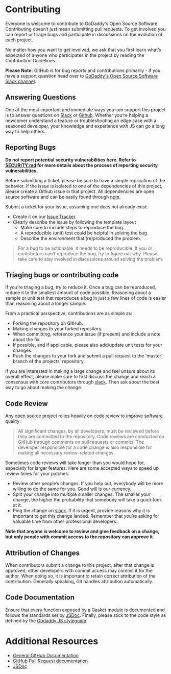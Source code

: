 # Contributing

Everyone is welcome to contribute to GoDaddy's Open Source Software. Contributing doesn’t just mean
submitting pull requests. To get involved you can report or triage bugs and participate in
discussions on the evolution of each project.

No matter how you want to get involved, we ask that you first learn what’s expected of anyone who
participates in the project by reading the Contribution Guidelines.

**Please Note:** GitHub is for bug reports and contributions primarily - if you have a support
question head over to [GoDaddy's Open Source Software Slack channel][slack].

## Answering Questions

One of the most important and immediate ways you can support this project is to answer questions on [Slack][slack] or
[Github][issues]. Whether you’re helping a newcomer understand a feature or troubleshooting an edge case with a
seasoned developer, your knowledge and experience with JS can go a long way to help others.

## Reporting Bugs

**Do not report potential security vulnerabilities here. Refer to [SECURITY.md](./SECURITY.md) for more
details about the process of reporting security vulnerabilities.**

Before submitting a ticket, please be sure to have a simple replication of the behavior.
If the issue is isolated to one of the dependencies of this project, please create a Github issue in that project.
All dependencies are open source software and can be easily found through [npm].

Submit a ticket for your issue, assuming one does not already exist:
  - Create it on our [Issue Tracker][issues]
  - Clearly describe the issue by following the template layout
    - Make sure to include steps to reproduce the bug.
    - A reproducible (unit) test could be helpful in solving the bug.
    - Describe the environment that (re)produced the problem.

> For a bug to be actionable, it needs to be reproducible. If you or contributors can’t reproduce the bug,
> try to figure out why. Please take care to stay involved in discussions around solving the problem.

## Triaging bugs or contributing code

If you're triaging a bug, try to reduce it. Once a bug can be reproduced, reduce it to the smallest amount of
code possible. Reasoning about a sample or unit test that reproduces a bug in just a few lines of code is
easier than reasoning about a longer sample.

From a practical perspective, contributions are as simple as:
- Forking the repository on GitHub.
- Making changes to your forked repository.
- When committing, reference your issue (if present) and include a note about the fix.
- If possible, and if applicable, please also add/update unit tests for your changes.
- Push the changes to your fork and submit a pull request to the 'master' branch of the projects' repository.

If you are interested in making a large change and feel unsure about its overall effect,
please make sure to first discuss the change and reach a consensus with core contributors through [slack].
Then ask about the best way to go about making the change.

## Code Review

Any open source project relies heavily on code review to improve software quality:

> All significant changes, by all developers, must be reviewed before they are committed to the repository.
> Code reviews are conducted on GitHub through comments on pull requests or commits.
> The developer responsible for a code change is also responsible for making all necessary review-related changes.

Sometimes code reviews will take longer than you would hope for, especially for larger features.
Here are some accepted ways to speed up review times for your patches:

- Review other people’s changes. If you help out, everybody will be more willing to do the same for you.
  Good will is our currency.
- Split your change into multiple smaller changes. The smaller your change, the higher the probability that
  somebody will take a quick look at it.
- Ping the change on [slack]. If it is urgent, provide reasons why it is important to get this change landed.
  Remember that you’re asking for valuable time from other professional developers.

**Note that anyone is welcome to review and give feedback on a change, but only people with commit access
to the repository can approve it.**

## Attribution of Changes

When contributors submit a change to this project, after that change is approved,
other developers with commit access may commit it for the author. When doing so,
it is important to retain correct attribution of the contribution. Generally speaking,
Git handles attribution automatically.

## Code Documentation

Ensure that every function exposed by a Gasket module is documented and follows
the standards set by [JSDoc]. Finally,
please stick to the code style as defined by the [Godaddy JS styleguide][style].

# Additional Resources

- [General GitHub Documentation](https://help.github.com/)
- [GitHub Pull Request documentation](https://help.github.com/send-pull-requests/)
- [JSDoc]

[issues]: https://github.com/godaddy/gasket/issues
[slack]: https://godaddy-oss.slack.com/messages/CHXEP5DNH
[JSDoc]: http://usejsdoc.org/
[npm]: http://npmjs.org/
[style]: https://github.com/godaddy/javascript/#godaddy-style
